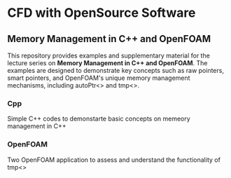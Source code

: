 # CFD with OpenSource Software


## Memory Management in C++ and OpenFOAM

This repository provides examples and supplementary material for the lecture series on **Memory Management in C++ and OpenFOAM**. The examples are designed to demonstrate key concepts such as raw pointers, smart pointers, and OpenFOAM's unique memory management mechanisms, including autoPtr<> and tmp<>.


### Cpp
Simple C++ codes to demonstarte basic concepts on memeory management in C++

### OpenFOAM
Two OpenFOAM application to assess and understand the functionality of tmp<>